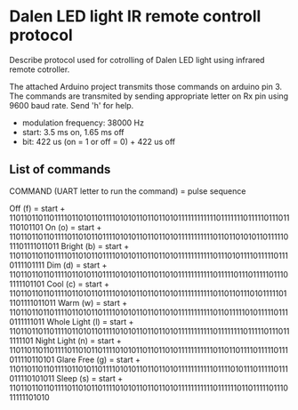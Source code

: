 # Dalen LED light IR remote controll protocol

Describe protocol used for cotrolling of Dalen LED light using infrared
remote cotroller.

The attached Arduino project transmits those commands on arduino pin 3.
The commands are transmited by sending appropriate letter on Rx pin using
9600 baud rate. Send 'h' for help.

* modulation frequency: 38000 Hz
* start: 3.5 ms on, 1.65 ms off
* bit: 422 us (on = 1 or off = 0) + 422 us off

## List of commands
COMMAND (UART letter to run the command) = pulse sequence

Off (f)         = start + 110110110110111101101011011110101011011011010111111111111011111110111110111011110101101
On (o)          = start + 110110110110111101101011011110101011011011010111111111110110110101011011111011101111011011
Bright (b)      = start + 110110110110111101101011011110101011011011010111111111110111010111101111101110111101111
Dim (d)         = start + 110110110110111101101011011110101011011011010111111111110111110111011111011101111101101
Cool (c)        = start + 11011011011011110110101101111010101101101101011111111111011011011101011111011101111011011
Warm (w)        = start + 110110110110111101101011011110101011011011010111111111110110111110101111101110111111011
Whole Light (l) = start + 1101101101101111011010110111101010110110110101111111111101111111101111101110111111101
Night Light (n) = start + 11011011011011110110101101111010101101101101011111111111011011011110111110111011110110101
Glare Free (g)  =  start + 11011011011011110110101101111010101101101101011111111111011110101110111110111011110101011
Sleep (s)       = start + 1101101101101111011010110111101010110110110101111111111101111110110111110111011111101010

